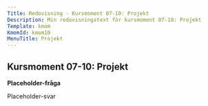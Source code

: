 ```yaml
---
Title: Redovisning - Kursmoment 07-10: Projekt
Description: Min redovisningstext för kursmoment 07-10: Projekt
Template: kmom
KmomId: kmom10
MenuTitle: Projekt
---
```


Kursmoment 07-10: Projekt
-----------

**Placeholder-fråga**

Placeholder-svar
